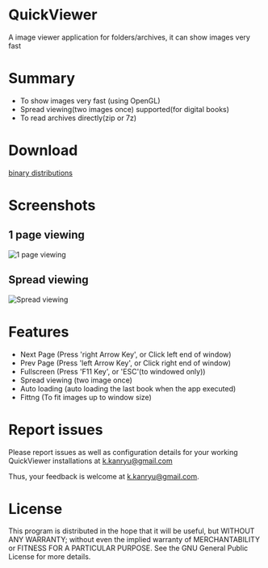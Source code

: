QuickViewer
===========

A image viewer application for folders/archives, it can show images very fast

# Summary

 - To show images very fast (using OpenGL)
 - Spread viewing(two images once) supported(for digital books)
 - To read archives directly(zip or 7z)

# Download

[binary distributions](https://github.com/kanryu/quickviewer/latest)

# Screenshots

## 1 page viewing


![1 page viewing](wiki/images/singleview.jpg)

## Spread viewing

![Spread viewing](wiki/images/dualview.jpg)

# Features

 - Next Page (Press 'right Arrow Key', or Click left end of window)
 - Prev Page (Press 'left Arrow Key', or Click right end of window)
 - Fullscreen (Press 'F11 Key', or 'ESC'(to windowed only))
 - Spread viewing (two image once)
 - Auto loading (auto loading the last book when the app executed)
 - Fittng (To fit images up to window size)

# Report issues

Please report issues as well as configuration details for your working 
QuickViewer installations at <k.kanryu@gmail.com>

Thus, your feedback is welcome at <k.kanryu@gmail.com>.

# License

This program is distributed in the hope that it will be useful, but WITHOUT ANY WARRANTY; without even the implied warranty of MERCHANTABILITY or FITNESS FOR A PARTICULAR PURPOSE. See the GNU General Public License for more details.

